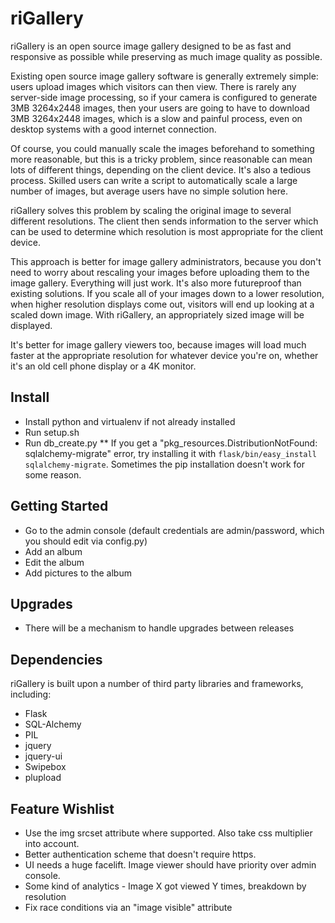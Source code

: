 # riGallery
riGallery is an open source image gallery designed to be as fast and responsive as possible while preserving as much image quality as possible. 

Existing open source image gallery software is generally extremely simple: users upload images which visitors can then view. There is rarely any server-side image processing, so if your camera is configured to generate 3MB 3264x2448 images, then your users are going to have to download 3MB 3264x2448 images, which is a slow and painful process, even on desktop systems with a good internet connection.

Of course, you could manually scale the images beforehand to something more reasonable, but this is a tricky problem, since reasonable can mean lots of different things, depending on the client device. It's also a tedious process. Skilled users can write a script to automatically scale a large number of images, but average users have no simple solution here.

riGallery solves this problem by scaling the original image to several different resolutions. The client then sends information to the server which can be used to determine which resolution is most appropriate for the client device. 

This approach is better for image gallery administrators, because you don't need to worry about rescaling your images before uploading them to the image gallery. Everything will just work. It's also more futureproof than existing solutions. If you scale all of your images down to a lower resolution, when higher resolution displays come out, visitors will end up looking at a scaled down image. With riGallery, an appropriately sized image will be displayed.

It's better for image gallery viewers too, because images will load much faster at the appropriate resolution for whatever device you're on, whether it's an old cell phone display or a 4K monitor.

## Install
* Install python and virtualenv if not already installed
* Run setup.sh
* Run db\_create.py
** If you get a "pkg_resources.DistributionNotFound: sqlalchemy-migrate" error, try installing it with `flask/bin/easy_install sqlalchemy-migrate`. Sometimes the pip installation doesn't work for some reason.

## Getting Started
* Go to the admin console (default credentials are admin/password, which you should edit via config.py)
* Add an album
* Edit the album
* Add pictures to the album

## Upgrades
* There will be a mechanism to handle upgrades between releases

## Dependencies
riGallery is built upon a number of third party libraries and frameworks, including:
* Flask
* SQL-Alchemy
* PIL
* jquery
* jquery-ui
* Swipebox
* plupload

## Feature Wishlist
* Use the img srcset attribute where supported. Also take css multiplier into account.
* Better authentication scheme that doesn't require https.
* UI needs a huge facelift. Image viewer should have priority over admin console.
* Some kind of analytics - Image X got viewed Y times, breakdown by resolution
* Fix race conditions via an "image visible" attribute
